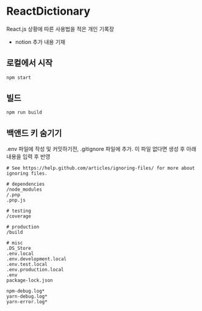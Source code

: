 # ReactDictionary

React.js 상황에 따른 사용법을 적은 개인 기록장
+ notion 추가 내용 기재

## 로컬에서 시작

```bash
npm start
```

## 빌드

```bash
npm run build
```

## 백앤드 키 숨기기

.env 파일에 작성 및 커밋하기전, .gitignore 파일에 추가. 이 파일 없다면 생성 후 아래 내용을 입력 후 반영

```text
# See https://help.github.com/articles/ignoring-files/ for more about ignoring files.

# dependencies
/node_modules
/.pnp
.pnp.js

# testing
/coverage

# production
/build

# misc
.DS_Store
.env.local
.env.development.local
.env.test.local
.env.production.local
.env
package-lock.json

npm-debug.log*
yarn-debug.log*
yarn-error.log*

```
